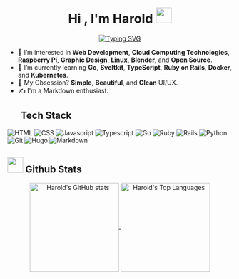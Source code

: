 <h1 align="center">Hi , I'm Harold </b><img src="https://media.giphy.com/media/hvRJCLFzcasrR4ia7z/giphy.gif" width="35"></h1>
<p align="center">
  <a href="https://git.io/typing-svg"><img src="https://readme-typing-svg.demolab.com?font=Fira+Code&pause=1000&width=435&separator=%3C&lines=To+Err+Is+Human;+To+Edit%2C+Divine." alt="Typing SVG" /></a>
</p>

- 👀 I’m interested in **Web Development**, **Cloud Computing Technologies**, **Raspberry Pi**, **Graphic Design**, **Linux**, **Blender**, and **Open Source**.
- 🌱 I’m currently learning **Go**, **Sveltkit**, **TypeScript**, **Ruby on Rails**, **Docker**, and **Kubernetes**.
- 💙 My Obsession? **Simple**, **Beautiful**, and **Clean** UI/UX.
- ✍️ I'm a Markdown enthusiast. 


## <img src="https://media2.giphy.com/media/QssGEmpkyEOhBCb7e1/giphy.gif?cid=ecf05e47a0n3gi1bfqntqmob8g9aid1oyj2wr3ds3mg700bl&rid=giphy.gif" width ="25" height=15><b> Tech Stack</b>

![HTML](https://img.shields.io/badge/HTML5-E34F26?style=for-the-badge&logo=html5&logoColor=white)
![CSS](https://img.shields.io/badge/CSS3-1572B6?style=for-the-badge&logo=css3&logoColor=white)
![Javascript](https://img.shields.io/badge/JavaScript-323330?style=for-the-badge&logo=javascript&logoColor=F7DF1E)
![Typescript](https://img.shields.io/badge/TypeScript-007ACC?style=for-the-badge&logo=typescript&logoColor=white)
![Go](https://img.shields.io/badge/go-%2300ADD8.svg?style=for-the-badge&logo=go&logoColor=white)
![Ruby](https://img.shields.io/badge/ruby-%23CC342D.svg?style=for-the-badge&logo=ruby&logoColor=white)
![Rails](https://img.shields.io/badge/rails-%23CC0000.svg?style=for-the-badge&logo=ruby-on-rails&logoColor=white)
![Python](https://img.shields.io/badge/python-3670A0?style=for-the-badge&logo=python&logoColor=ffdd54)
![Git](https://img.shields.io/badge/git-%23F05033.svg?style=for-the-badge&logo=git&logoColor=white)
![Hugo](https://img.shields.io/badge/Hugo-black.svg?style=for-the-badge&logo=Hugo)
![Markdown](https://img.shields.io/badge/markdown-%23000000.svg?style=for-the-badge&logo=markdown&logoColor=white)

## <img src="https://media.giphy.com/media/iY8CRBdQXODJSCERIr/giphy.gif" width="35"><b> Github Stats </b>

<div align="center">
  <a href="#">
    <img height=200 align="center" alt="Harold's GitHub stats" src="https://github-readme-stats.vercel.app/api?username=DevHarold0-0&theme=transparent&show_icons=true&include_all_commits=true&custom_title=Harold's%20GitHub%20Stats">
  </a>
  <a href="#">
    <img height=200 align="center" alt="Harold's Top Languages" src="https://github-readme-stats.vercel.app/api/top-langs/?username=DevHarold0-0&theme=transparent&layout=compact&langs_count=8">
  </a>
</div>
